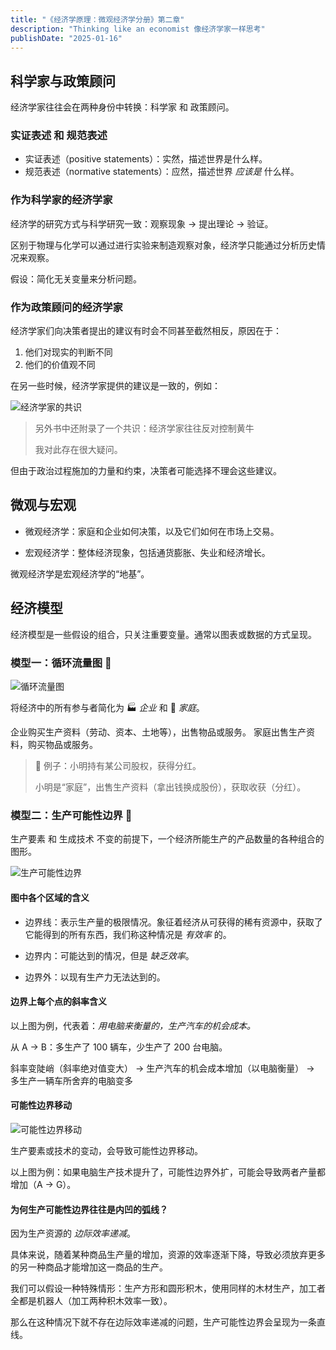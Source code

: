 ```yaml
---
title: "《经济学原理：微观经济学分册》第二章"
description: "Thinking like an economist 像经济学家一样思考"
publishDate: "2025-01-16"
---
```


## 科学家与政策顾问

经济学家往往会在两种身份中转换：科学家 和 政策顾问。

### 实证表述 和 规范表述

- 实证表述（positive statements）：实然，描述世界是什么样。
- 规范表述（normative statements）：应然，描述世界 _应该是_ 什么样。

### 作为科学家的经济学家

经济学的研究方式与科学研究一致：观察现象 → 提出理论 → 验证。

区别于物理与化学可以通过进行实验来制造观察对象，经济学只能通过分析历史情况来观察。

假设：简化无关变量来分析问题。

### 作为政策顾问的经济学家

经济学家们向决策者提出的建议有时会不同甚至截然相反，原因在于：

1. 他们对现实的判断不同
2. 他们的价值观不同

在另一些时候，经济学家提供的建议是一致的，例如：

![经济学家的共识](https://s2.loli.net/2025/01/16/XSiHqF416UNe7Yr.jpg)

> 另外书中还附录了一个共识：经济学家往往反对控制黄牛
>
> 我对此存在很大疑问。

但由于政治过程施加的力量和约束，决策者可能选择不理会这些建议。

## 微观与宏观

- 微观经济学：家庭和企业如何决策，以及它们如何在市场上交易。

- 宏观经济学：整体经济现象，包括通货膨胀、失业和经济增长。

微观经济学是宏观经济学的“地基”。

## 经济模型

经济模型是一些假设的组合，只关注重要变量。通常以图表或数据的方式呈现。

### 模型一：循环流量图 🔁

![循环流量图](https://s2.loli.net/2025/01/15/pO5hu6jEs3v1GrT.jpg)

将经济中的所有参与者简化为 🏭️ _企业_ 和 🏡 _家庭_。

企业购买生产资料（劳动、资本、土地等），出售物品或服务。
家庭出售生产资料，购买物品或服务。

> 🌰 例子：小明持有某公司股权，获得分红。
>
> 小明是“家庭”，出售生产资料（拿出钱换成股份），获取收获（分红）。

### 模型二：生产可能性边界 📐

生产要素 和 生成技术 不变的前提下，一个经济所能生产的产品数量的各种组合的图形。

![生产可能性边界](https://s2.loli.net/2025/01/15/q2W317y5LGmUPaT.jpg)

#### 图中各个区域的含义

- 边界线：表示生产量的极限情况。象征着经济从可获得的稀有资源中，获取了它能得到的所有东西，我们称这种情况是 _有效率_ 的。

- 边界内：可能达到的情况，但是 _缺乏效率_。

- 边界外：以现有生产力无法达到的。

#### 边界上每个点的斜率含义

以上图为例，代表着：_用电脑来衡量的，生产汽车的机会成本。_

从 A -> B：多生产了 100 辆车，少生产了 200 台电脑。

斜率变陡峭（斜率绝对值变大） → 生产汽车的机会成本增加（以电脑衡量） → 多生产一辆车所舍弃的电脑变多

#### 可能性边界移动

![可能性边界移动](https://s2.loli.net/2025/01/15/WvlpGDLEA57ts2g.jpg)

生产要素或技术的变动，会导致可能性边界移动。

以上图为例：如果电脑生产技术提升了，可能性边界外扩，可能会导致两者产量都增加（A → G）。

#### 为何生产可能性边界往往是内凹的弧线？

因为生产资源的 _边际效率递减_。

具体来说，随着某种商品生产量的增加，资源的效率逐渐下降，导致必须放弃更多的另一种商品才能增加这一商品的生产。

我们可以假设一种特殊情形：生产方形和圆形积木，使用同样的木材生产，加工者全都是机器人（加工两种积木效率一致）。

那么在这种情况下就不存在边际效率递减的问题，生产可能性边界会呈现为一条直线。
